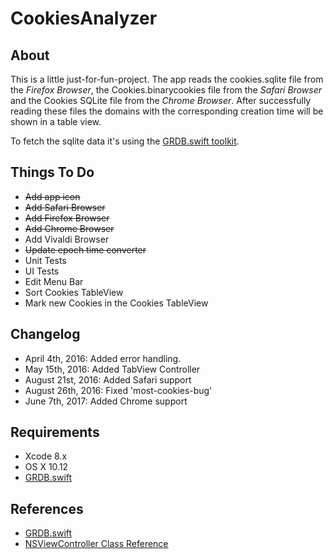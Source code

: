 # CookiesAnalyzer

## About

This is a little just-for-fun-project. The app reads the cookies.sqlite file from the *Firefox Browser*, the Cookies.binarycookies file from the *Safari Browser* and the Cookies SQLite file from the *Chrome Browser*. After successfully reading these files the domains with the corresponding creation time will be shown in a table view.

To fetch the sqlite data it's using the [GRDB.swift toolkit](https://github.com/groue/GRDB.swift). 

## Things To Do

* ~~Add app icon~~
* ~~Add Safari Browser~~
* ~~Add Firefox Browser~~
* ~~Add Chrome Browser~~
* Add Vivaldi Browser
* ~~Update epoch time converter~~
* Unit Tests
* UI Tests
* Edit Menu Bar
* Sort Cookies TableView
* Mark new Cookies in the Cookies TableView

## Changelog

* April 4th, 2016: Added error handling.
* May 15th, 2016: Added TabView Controller
* August 21st, 2016: Added Safari support
* August 26th, 2016: Fixed 'most-cookies-bug' 
* June 7th, 2017: Added Chrome support

## Requirements

* Xcode 8.x
* OS X 10.12
* [GRDB.swift](https://github.com/groue/GRDB.swift)

## References

* [GRDB.swift](https://github.com/groue/GRDB.swift)
* [NSViewController Class Reference](https://developer.apple.com/library/mac/documentation/Cocoa/Reference/NSViewController_Class/)


